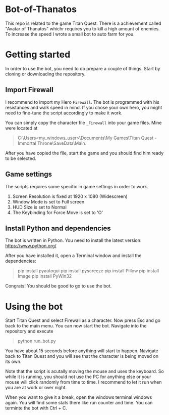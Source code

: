# Bot-of-Thanatos

This repo is related to the game Titan Quest. There is a achievement called "Avatar of Thanatos" whichr requires you to kill a high amount of enemies. To increase the speed I wrote a small bot to auto farm for you.

# Getting started

In order to use the bot, you need to do prepare a couple of things. Start by cloning or downloading the repository.

## Import Firewall

I recommend to import my Hero `Firewall`. The bot is programmed with his resistances and walk speed in mind. If you chose your own hero, you might need to fine-tune the script accordingly to make it work.

You can simply copy the character file `_Firewall` into your game files. Mine were located at 
> C:\Users\<my_windows_user>\Documents\My Games\Titan Quest - Immortal Throne\SaveData\Main.

After you have copied the file, start the game and you should find him ready to be selected.

## Game settings

The scripts requires some specific in game settings in order to work.
<ol>
    <li>Screen Resolution is fixed at 1920 x 1080 (Widescreen)</li>
    <li>Window Mode is set to Full screen</li>
    <li>HUD Size is set to Normal</li>
    <li>The Keybinding for Force Move is set to 'O'</li>
</ol>

## Install Python and dependencies

The bot is written in Python. You need to install the latest version: https://www.python.org/

After you have installed it, open a Terminal window and install the dependencies:
> pip install pyautogui
> pip install pyscreeze
> pip install Pillow
> pip install Image
> pip install PyWin32

Congrats! You should be good to go to use the bot.

# Using the bot

Start Titan Quest and select Firewall as a character. Now press Esc and go back to the main menu.
You can now start the bot. Navigate into the repository and execute
> python run_bot.py

You have about 15 seconds before anything will start to happen. Navigate back to Titan Quest and you will see that the character is being moved on its own.

Note that the script is acutally moving the mouse and uses the keyboard. So while it is running, you should not use the PC for anything else or your mouse will click randomly from time to time. I recommend to let it run when you are at work or over night.

When you want to give it a break, open the windows terminal windows again. You will find some stats there like run counter and time. You can terminte the bot with Ctrl + C.